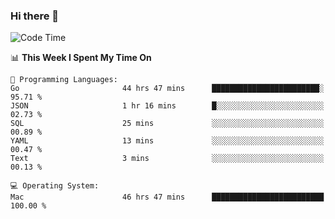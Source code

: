 ### Hi there 👋

<!--
**CrazyCollin/crazycollin** is a ✨ _special_ ✨ repository because its `README.md` (this file) appears on your GitHub profile.

Here are some ideas to get you started:

- 🔭 I’m currently working on ...
- 🌱 I’m currently learning ...
- 👯 I’m looking to collaborate on ...
- 🤔 I’m looking for help with ...
- 💬 Ask me about ...
- 📫 How to reach me: ...
- 😄 Pronouns: ...
- ⚡ Fun fact: ...
-->

<!--START_SECTION:waka-->
![Code Time](http://img.shields.io/badge/Code%20Time-3%2C434%20hrs%2035%20mins-blue)

📊 **This Week I Spent My Time On** 

```text
💬 Programming Languages: 
Go                       44 hrs 47 mins      ████████████████████████░   95.71 % 
JSON                     1 hr 16 mins        █░░░░░░░░░░░░░░░░░░░░░░░░   02.73 % 
SQL                      25 mins             ░░░░░░░░░░░░░░░░░░░░░░░░░   00.89 % 
YAML                     13 mins             ░░░░░░░░░░░░░░░░░░░░░░░░░   00.47 % 
Text                     3 mins              ░░░░░░░░░░░░░░░░░░░░░░░░░   00.13 % 

💻 Operating System: 
Mac                      46 hrs 47 mins      █████████████████████████   100.00 % 
```


<!--END_SECTION:waka-->
